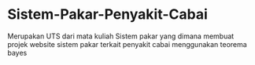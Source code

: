 # Sistem-Pakar-Penyakit-Cabai
Merupakan UTS dari mata kuliah Sistem pakar yang dimana membuat projek website sistem pakar terkait penyakit cabai menggunakan teorema bayes
